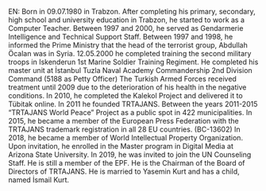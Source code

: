 EN: Born in 09.07.1980 in Trabzon. After completing his primary, secondary, high school and university education in Trabzon, he started to work as a Computer Teacher. Between 1997 and 2000, he served as Gendarmerie Intelligence and Technical Support Staff. Between 1997 and 1998, he informed the Prime Ministry that the head of the terrorist group, Abdullah Öcalan was in Syria. 12.05.2000 he completed training the second military troops in Iskenderun 1st Marine Soldier Training Regiment. He completed his master unit at İstanbul Tuzla Naval Academy Commandership 2nd Division Command (5188 as Petty Officer) The Turkish Armed Forces received treatment until 2009 due to the deterioration of his health in the negative conditions. In 2010, he completed the Kalekol Project and delivered it to Tübitak online. In 2011 he founded TRTAJANS. Between the years 2011-2015 “TRTAJANS World Peace” Project as a public spot in 422 municipalities. In 2015, he became a member of the European Press Federation with the TRTAJANS trademark registration in all 28 EU countries. (BC-13602) In 2018, he became a member of World Intellectual Property Organization. Upon invitation, he enrolled in the Master program in Digital Media at Arizona State University. In 2019, he was invited to join the UN Counseling Staff. He is still a member of the EPF. He is the Chairman of the Board of Directors of TRTAJANS. He is married to Yasemin Kurt and has a child, named İsmail Kurt.
